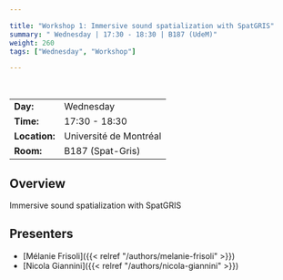 ```yaml
---

title: "Workshop 1: Immersive sound spatialization with SpatGRIS"
summary: " Wednesday | 17:30 - 18:30 | B187 (UdeM)"
weight: 260
tags: ["Wednesday", "Workshop"]

---
```


<br>

| | |
| - | - |
| **Day:** | Wednesday |
| **Time:** | 17:30 - 18:30 |
| **Location:** | Université de Montréal |
| **Room:** | B187 (Spat-Gris) |

## Overview

Immersive sound spatialization with SpatGRIS  

## Presenters

- [Mélanie Frisoli]({{< relref "/authors/melanie-frisoli" >}})
- [Nicola Giannini]({{< relref "/authors/nicola-giannini" >}}) 